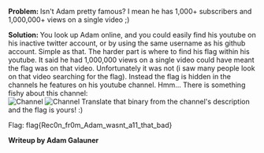 <b> Problem: </b>
Isn't Adam pretty famous? I mean he has 1,000+ subscribers and 1,000,000+ views on a single video ;)

<b> Solution: </b>
You look up Adam online, and you could easily find his youtube on his inactive twitter account, or by using the same username as his github account. Simple as that.
The harder part is where to find his flag within his youtube. It said he had 1,000,000 views on a single video could have meant the flag was on that video. Unfortunately it was not (i saw many people look on that video searching for the flag). Instead the flag is hidden in the channels he features on his youtube channel. Hmm... There is something fishy about this channel: <br>
![Channel](http://i.imgur.com/RCUzwJ8.png)
![Channel](http://i.imgur.com/PppICCY.png)
Translate that binary from the channel's description and the flag is yours! :)

Flag: flag{Rec0n_fr0m_Adam_wasnt_a11_that_bad}


<b> Writeup by Adam Galauner </b>
